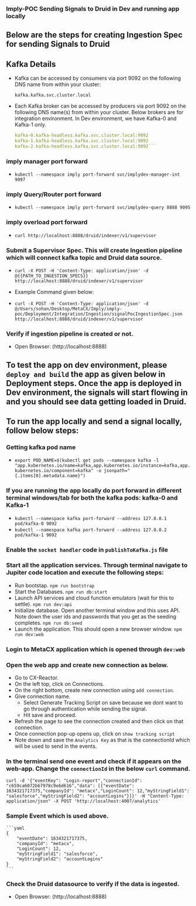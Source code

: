 ### Imply-POC Sending Signals to Druid in Dev and running app locally

## Below are the steps for creating Ingestion Spec for sending Signals to Druid

## Kafka Details 
* Kafka can be accessed by consumers via port 9092 on the following DNS name from within your cluster:

    `kafka.kafka.svc.cluster.local`

* Each Kafka broker can be accessed by producers via port 9092 on the following DNS name(s) from within your cluster. Below brokers are for integration environment. In Dev environment, we have Kafka-0 and Kafka-1 only.

    ```yaml
    kafka-0.kafka-headless.kafka.svc.cluster.local:9092
    kafka-1.kafka-headless.kafka.svc.cluster.local:9092
    kafka-2.kafka-headless.kafka.svc.cluster.local:9092```

### imply manager port forward
* `kubectl --namespace imply port-forward svc/implydev-manager-int 9097`

### imply Query/Router port forward
* `kubectl --namespace imply port-forward svc/implydev-query 8888 9095`

### imply overload port forward
* `curl http://localhost:8888/druid/indexer/v1/supervisor`

### Submit a Supervisor Spec. This will create Ingestion pipeline which will connect kafka topic and Druid data source. 
* `curl -X POST -H 'Content-Type: application/json' -d @{{PATH_TO_INGESTION_SPECS}} http://localhost:8888/druid/indexer/v1/supervisor`

* Example Command given below: 
* `curl -X POST -H 'Content-Type: application/json' -d @/Users/sohan/Desktop/MetaCX/Imply/imply-poc/Deployment/Integration/Ingestion/signalPocIngestionSpec.json http://localhost:8888/druid/indexer/v1/supervisor`

### Verify if ingestion pipeline is created or not.
* Open Browser: (http://localhost:8888)

## To test the app on dev environment, please `deploy and build` the app as given below in Deployment steps. Once the app is deployed in Dev environment, the signals will start flowing in and you should see data getting loaded in Druid.

## To run the app locally and send a signal locally, follow below steps: 

### Getting kafka pod name 
* `export POD_NAME=$(kubectl get pods --namespace kafka -l "app.kubernetes.io/name=kafka,app.kubernetes.io/instance=kafka,app.kubernetes.io/component=kafka" -o jsonpath="{.items[0].metadata.name}")`

### If you are running the app locally do port forward in different terminal windows/tab for both the kafka pods: kafka-0 and Kafka-1 
* `kubectl --namespace kafka port-forward --address 127.0.0.1 pod/kafka-0 9092`
* `kubectl --namespace kafka port-forward --address 127.0.0.2 pod/kafka-1 9092`

### Enable the `socket handler` code in `publishToKafka.js` file

### Start all the application services. Through terminal navigate to Jupiter code location and execute the following steps:
* Run bootstap.
    `npm run bootstrap`
* Start the Databases.
    `npm run db:start`
* Launch API services and cloud function emulators (wait for this to settle).
    `npm run dev:api` 
* Initialize database. Open another terminal window and this uses API. Note down the user ids and passwords that you get as the seeding completes.
    `npm run db:seed`
* Launch the application. This should open a new browser window.
    `npm run dev:web`

### Login to MetaCX application which is opened through `dev:web`

### Open the web app and create new connection as below.
* Go to CX-Reactor. 
* On the left top, click on Connections.
* On the right bottom, create new connection using `add connection`. 
* Give connection name.
    * Select Generate Tracking Script on save because we dont want to go through authentication while sending the signal.
    * Hit save and proceed. 
* Refresh the page to see the connection created and then click on that connection.
* Once connection pop-up opens up, click on `show tracking script`
* Note down and save the `Analytics Key` as that is the connectionId which will be used to send in the events.

### In the terminal send one event and check if it appears on the web-app. Change the `connectionId` in the below `curl` command.

`curl -d '{"eventKey": "Login-report","connectionId": "c659ca6072b67978c9e6d616","data": [{"eventDate": 1634321717375,"companyId": "metacx","LoginCount": 12,"myStringField1": "salesforce","myStringField2": "accountLogins"}]}' -H "Content-Type: application/json" -X POST 'http://localhost:4007/analytics'`

### Sample Event which is used above.
    ```yaml
    {
        "eventDate": 1634321717375,
        "companyId": "metacx",
        "LoginCount": 12,
        "myStringField1": "salesforce",
        "myStringField2": "accountLogins"
    }
    ```

### Check the Druid datasource to verify if the data is ingested.
* Open Browser: (http://localhost:8888)
